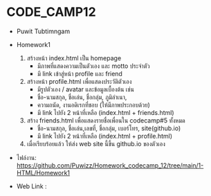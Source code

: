 # CODE_CAMP12
- Puwit Tubtimngam
 - Homework1
   1. สร้างหน้า index.html เป็น homepage
       * มีภาพที่แสดงความเป็นตัวเอง และ motto ประจำตัว
       * มี link เข้าสู่หน้า profile และ friend
   2. สร้างหน้า profile.html เพื่อแสดงประวัติตัวเอง
       * มีรูปตัวเอง / avatar และข้อมูลเบื้องต้น เช่น
       * ชื่อ-นามสกุล,​ ชื่อเล่น, ชื่อกลุ่ม,​ ภูมิลำเนา,
       * ความถนัด, งานอดิเรกที่ชอบ (ให้มีภาพประกอบด้วย)
       * มี link ไปยัง 2 หน้าที่เหลือ (index.html + friends.html)
   3. สร้าง friends.html เพื่อแสดงรายชื่อเพื่อนใน codecamp#5 ทั้งหมด
       * ชื่อ-นามสกุล,​ ชื่อเล่น,เลขที่, ชื่อกลุ่ม,​ เบอร์โทร, site(github.io)
       * มี link ไปยัง 2 หน้าที่เหลือ (index.html + profile.html)
   4. เมื่อเรียบร้อยแล้ว ให้ส่ง web site นี้ขึ้น github.io ของตัวเอง
 - ไฟล์งาน: https://github.com/Puwizz/Homework_codecamp_12/tree/main/1-HTML/Homework1
 
 - Web Link : 